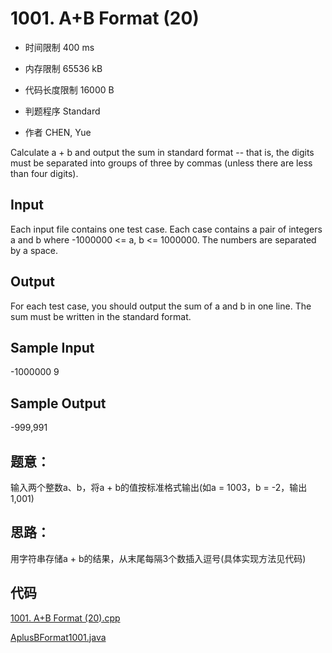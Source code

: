 # 1001. A+B Format (20)

* 时间限制 400 ms

* 内存限制 65536 kB

* 代码长度限制 16000 B

* 判题程序 Standard 

* 作者 CHEN, Yue


Calculate a + b and output the sum in standard format -- that is, the digits must be separated into 
groups of three by commas (unless there are less than four digits).



## Input

Each input file contains one test case. Each case contains a pair of integers a and b where -1000000 <= a, 
b <= 1000000. The numbers are separated by a space.



## Output

For each test case, you should output the sum of a and b in one line. 
The sum must be written in the standard format. 



## Sample Input
-1000000 9


## Sample Output
-999,991



## 题意：

输入两个整数a、b，将a + b的值按标准格式输出(如a = 1003，b = -2，输出1,001)

## 思路：

用字符串存储a + b的结果，从末尾每隔3个数插入逗号(具体实现方法见代码)

## 代码

[1001. A+B Format (20).cpp ](https://github.com/jerrykcode/PAT-Advanced-Level-Practise/blob/master/1001.%20A%2BB%20Format%20(20)/1001.%20A%2BB%20Format%20(20).cpp)

[AplusBFormat1001.java](https://github.com/jerrykcode/PAT-Advanced-Level-Practise/blob/master/1001.%20A%2BB%20Format%20(20)/AplusBFormat1001.java)
